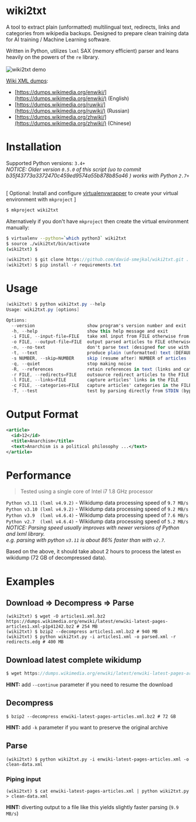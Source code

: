 # wiki2txt
A tool to extract plain (unformatted) multilingual text, redirects, links and categories from wikipedia backups.
Designed to prepare clean training data for AI training / Machine Learning software.<br />

Written in Python, utilizes `lxml` SAX (memory efficient) parser and leans heavily on the powers of the `re` library.<br /><br />
![wiki2txt demo](https://smejkal.software/img/wiki2txt-demo.gif)

[Wiki XML dumps](https://dumps.wikimedia.org/backup-index-bydb.html):
- [https://dumps.wikimedia.org/enwiki/](https://dumps.wikimedia.org/enwiki/) (English)
- [https://dumps.wikimedia.org/ruwiki/](https://dumps.wikimedia.org/ruwiki/) (Russian)
- [https://dumps.wikimedia.org/zhwiki/](https://dumps.wikimedia.org/zhwiki/) (Chinese)

# Installation
Supported Python versions: `3.4+`<br />
*NOTICE: Older version `0.5.0` of this script (uo to commit b35f43773a3372470c459ed9574a55b878b85a46 ) works with Python `2.7+`*<br /><br />

[ Optional: Install and configure [virtualenvwrapper](https://virtualenvwrapper.readthedocs.io/en/latest/) to create your virtual environment with `mkproject` ]
```bash
$ mkproject wiki2txt
```

Alternatively if you don't have `mkproject` then create the virtual environment manually:
```bash
$ virtualenv --python=`which python3` wiki2txt
$ source ./wiki2txt/bin/activate
(wiki2txt) $
```

```csharp
(wiki2txt) $ git clone https://github.com/david-smejkal/wiki2txt.git .
(wiki2txt) $ pip install -r requirements.txt
```

# Usage
```csharp
(wiki2txt) $ python wiki2txt.py --help
Usage: wiki2txt.py [options]

Options:
  --version                    show program's version number and exit
  -h, --help                   show this help message and exit
  -i FILE, --input-file=FILE   take xml input from FILE otherwise from STDIN
  -o FILE, --output-file=FILE  output parsed articles to FILE otherwise to STDOUT
  -n, --no-text                don't parse text (designed for use with -r -l -c options)
  -t, --text                   produce plain (unformatted) text (DEFAULT)
  -s NUMBER, --skip=NUMBER     skip (resume after) NUMBER of articles (append to -o FILE)
  -q, --quiet                  stop making noise
  -R, --references             retain references in text (links and categories)
  -r FILE, --redirects=FILE    outsource redirect articles to the FILE
  -l FILE, --links=FILE        capture articles' links in the FILE
  -c FILE, --categories=FILE   capture articles' categories in the FILE
  -T, --test                   test by parsing directly from STDIN (bypasses lxml parser)
```

# Output Format
```xml
<article>
  <id>12</id>
  <title>Anarchism</title>
  <text>Anarchism is a political philosophy ...</text>
</article>
```

# Performance
> Tested using a single core of Intel i7 1.8 GHz processor

`Python v3.11 (lxml v4.9.2)` - Wikidump data processing speed of `9.7 MB/s`<br />
`Python v3.10 (lxml v4.9.2)` - Wikidump data processing speed of `9.2 MB/s`<br />
`Python v3.9  (lxml v4.6.4)` - Wikidump data processing speed of `7.6 MB/s`<br />
`Python v2.7  (lxml v4.6.4)` - Wikidump data processing speed of `5.2 MB/s`<br />
*NOTICE: Parsing speed usually improves with newer versions of Python and lxml library.*<br />
*e.g. parsing with python `v3.11` is about 86% faster than with `v2.7`.* <br />

Based on the above, it should take about 2 hours to process the latest `en` wikidump (72 GB of decompressed data).

# Examples

## Download => Decompress => Parse
```console
(wiki2txt) $ wget -O articles1.xml.bz2 https://dumps.wikimedia.org/enwiki/latest/enwiki-latest-pages-articles1.xml-p1p41242.bz2 # 254 MB
(wiki2txt) $ bzip2 --decompress articles1.xml.bz2 # 940 MB
(wiki2txt) $ python wiki2txt.py -i articles1.xml -o parsed.xml -r redirects.edg # 400 MB
```

## Download latest complete wikidump
```csharp
$ wget https://dumps.wikimedia.org/enwiki/latest/enwiki-latest-pages-articles.xml.bz2 # 19 GB
```
**HINT:** add `--continue` parameter if you need to resume the download

## Decompress
```console
$ bzip2 --decompress enwiki-latest-pages-articles.xml.bz2 # 72 GB
```
**HINT:** add `-k` parameter if you want to preserve the original archive

## Parse
```shell-session
(wiki2txt) $ python wiki2txt.py -i enwiki-latest-pages-articles.xml -o clean-data.xml
```

### Piping input
```
(wiki2txt) $ cat enwiki-latest-pages-articles.xml | python wiki2txt.py > clean-data.xml
```
**HINT:** diverting output to a file like this yields slightly faster parsing (`9.9 MB/s`)

